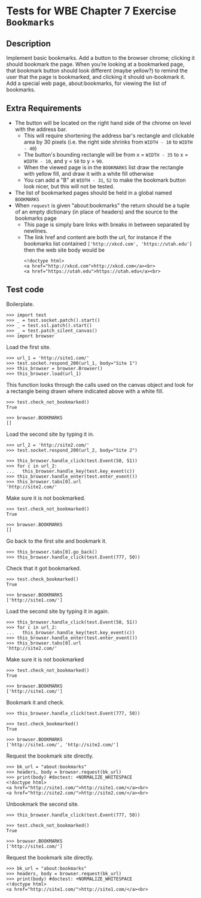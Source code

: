 Tests for WBE Chapter 7 Exercise `Bookmarks`
=======================

Description
-----------

Implement basic bookmarks.
Add a button to the browser chrome; clicking it should bookmark the page.
When you’re looking at a bookmarked page, that bookmark button should look
  different (maybe yellow?) to remind the user that the page is bookmarked,
  and clicking it should un-bookmark it.
Add a special web page, about:bookmarks, for viewing the list of bookmarks.


Extra Requirements
------------------

* The button will be located on the right hand side of the chrome on level with
  the address bar.
  - This will require shortening the address bar's rectangle and clickable area
    by 30 pixels (i.e. the right side shrinks from `WIDTH - 10` to `WIDTH - 40`)
  - The button's bounding rectangle will be from x = `WIDTH - 35` to
    x = `WIDTH - 10`, and y = `50` to y = `90`.
  - When the viewed page is in the `BOOKMARKS` list draw the rectangle with
    yellow fill, and draw it with a white fill otherwise
  - You can add a "B" at `WIDTH - 31`, `52` to make the bookmark button look
    nicer, but this will not be tested.
* The list of bookmarked pages should be held in a global named `BOOKMARKS`
* When `request` is given "about:bookmarks" the return should be a tuple of
  an empty dictionary (in place of headers) and the source to the bookmarks page
  - This page is simply bare links with breaks in between separated by
    newlines.
  - The link href and content are both the url, for instance if the bookmarks
    list contained `['http://xkcd.com', 'https://utah.edu']` then the web site
    body would be
    ```
    <!doctype html>
    <a href="http://xkcd.com">http://xkcd.com</a><br>
    <a href="https://utah.edu">https://utah.edu</a><br>
    ```


Test code
---------

Boilerplate.

    >>> import test
    >>> _ = test.socket.patch().start()
    >>> _ = test.ssl.patch().start()
    >>> _ = test.patch_silent_canvas()
    >>> import browser

Load the first site.

    >>> url_1 = 'http://site1.com/'
    >>> test.socket.respond_200(url_1, body="Site 1")
    >>> this_browser = browser.Browser()
    >>> this_browser.load(url_1)

This function looks through the calls used on the canvas object and look for a
  rectangle being drawn where indicated above with a white fill.

    >>> test.check_not_bookmarked()
    True

    >>> browser.BOOKMARKS
    []

Load the second site by typing it in.

    >>> url_2 = 'http://site2.com/'
    >>> test.socket.respond_200(url_2, body="Site 2")

    >>> this_browser.handle_click(test.Event(50, 51))
    >>> for c in url_2:
    ...   this_browser.handle_key(test.key_event(c))
    >>> this_browser.handle_enter(test.enter_event())
    >>> this_browser.tabs[0].url
    'http://site2.com/'

Make sure it is not bookmarked.

    >>> test.check_not_bookmarked()
    True

    >>> browser.BOOKMARKS
    []

Go back to the first site and bookmark it.

    >>> this_browser.tabs[0].go_back()
    >>> this_browser.handle_click(test.Event(777, 50))

Check that it got bookmarked.

    >>> test.check_bookmarked()
    True

    >>> browser.BOOKMARKS
    ['http://site1.com/']

Load the second site by typing it in again.

    >>> this_browser.handle_click(test.Event(50, 51))
    >>> for c in url_2:
    ...   this_browser.handle_key(test.key_event(c))
    >>> this_browser.handle_enter(test.enter_event())
    >>> this_browser.tabs[0].url
    'http://site2.com/'

Make sure it is not bookmarked

    >>> test.check_not_bookmarked()
    True

    >>> browser.BOOKMARKS
    ['http://site1.com/']

Bookmark it and check.

    >>> this_browser.handle_click(test.Event(777, 50))

    >>> test.check_bookmarked()
    True

    >>> browser.BOOKMARKS
    ['http://site1.com/', 'http://site2.com/']

Request the bookmark site directly.

    >>> bk_url = "about:bookmarks"
    >>> headers, body = browser.request(bk_url)
    >>> print(body) #doctest: +NORMALIZE_WHITESPACE
    <!doctype html>
    <a href="http://site1.com/">http://site1.com/</a><br>
    <a href="http://site2.com/">http://site2.com/</a><br>

Unbookmark the second site.

    >>> this_browser.handle_click(test.Event(777, 50))

    >>> test.check_not_bookmarked()
    True

    >>> browser.BOOKMARKS
    ['http://site1.com/']

Request the bookmark site directly.

    >>> bk_url = "about:bookmarks"
    >>> headers, body = browser.request(bk_url)
    >>> print(body) #doctest: +NORMALIZE_WHITESPACE
    <!doctype html>
    <a href="http://site1.com/">http://site1.com/</a><br>
